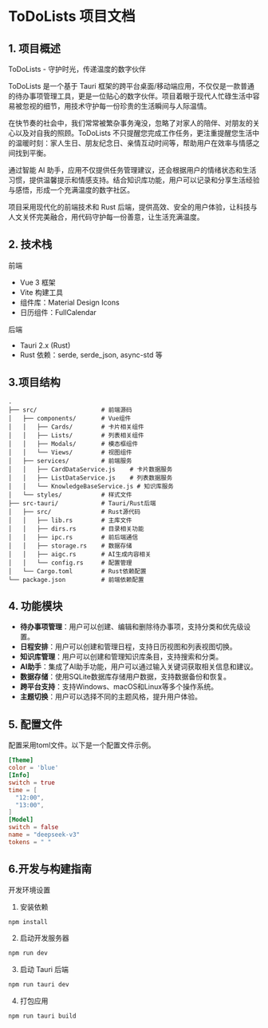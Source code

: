 # ToDoLists 项目文档

## 1. 项目概述

ToDoLists - 守护时光，传递温度的数字伙伴

ToDoLists 是一个基于 Tauri 框架的跨平台桌面/移动端应用，不仅仅是一款普通的待办事项管理工具，更是一位贴心的数字伙伴。项目着眼于现代人忙碌生活中容易被忽视的细节，用技术守护每一份珍贵的生活瞬间与人际温情。

在快节奏的社会中，我们常常被繁杂事务淹没，忽略了对家人的陪伴、对朋友的关心以及对自我的照顾。ToDoLists 不只提醒您完成工作任务，更注重提醒您生活中的温暖时刻：家人生日、朋友纪念日、亲情互动时间等，帮助用户在效率与情感之间找到平衡。

通过智能 AI 助手，应用不仅提供任务管理建议，还会根据用户的情绪状态和生活习惯，提供温馨提示和情感支持。结合知识库功能，用户可以记录和分享生活经验与感悟，形成一个充满温度的数字社区。

项目采用现代化的前端技术和 Rust 后端，提供高效、安全的用户体验，让科技与人文关怀完美融合，用代码守护每一份善意，让生活充满温度。

## 2. 技术栈

前端

- Vue 3 框架
- Vite 构建工具
- 组件库：Material Design Icons
- 日历组件：FullCalendar

后端

- Tauri 2.x (Rust)
- Rust 依赖：serde, serde_json, async-std 等

## 3.项目结构

``` plaintext
.
├── src/                  # 前端源码
│   ├── components/       # Vue组件
│   │   ├── Cards/        # 卡片相关组件
│   │   ├── Lists/        # 列表相关组件
│   │   ├── Modals/       # 模态框组件
│   │   └── Views/        # 视图组件
│   ├── services/         # 前端服务
│   │   ├── CardDataService.js    # 卡片数据服务
│   │   ├── ListDataService.js    # 列表数据服务
│   │   └── KnowledgeBaseService.js # 知识库服务
│   └── styles/           # 样式文件
├── src-tauri/            # Tauri/Rust后端
│   ├── src/              # Rust源代码
│   │   ├── lib.rs        # 主库文件
│   │   ├── dirs.rs       # 目录相关功能
│   │   ├── ipc.rs        # 前后端通信
│   │   ├── storage.rs    # 数据存储
│   │   ├── aigc.rs       # AI生成内容相关
│   │   └── config.rs     # 配置管理
│   └── Cargo.toml        # Rust依赖配置
└── package.json          # 前端依赖配置
```

## 4. 功能模块

- **待办事项管理**：用户可以创建、编辑和删除待办事项，支持分类和优先级设置。
- **日程安排**：用户可以创建和管理日程，支持日历视图和列表视图切换。
- **知识库管理**：用户可以创建和管理知识库条目，支持搜索和分类。
- **AI助手**：集成了AI助手功能，用户可以通过输入关键词获取相关信息和建议。
- **数据存储**：使用SQLite数据库存储用户数据，支持数据备份和恢复。
- **跨平台支持**：支持Windows、macOS和Linux等多个操作系统。
- **主题切换**：用户可以选择不同的主题风格，提升用户体验。


## 5. 配置文件

配置采用toml文件。以下是一个配置文件示例。
```toml
[Theme]
color = 'blue'
[Info]
switch = true
time = [
  "12:00",
  "13:00",
]
[Model]
switch = false
name = "deepseek-v3"
tokens = " "
```

## 6.开发与构建指南

开发环境设置
1. 安装依赖

``` bash
npm install
```

2. 启动开发服务器

``` bash
npm run dev
```

3. 启动 Tauri 后端

``` bash
npm run tauri dev
```

4. 打包应用

``` bash
npm run tauri build
```

